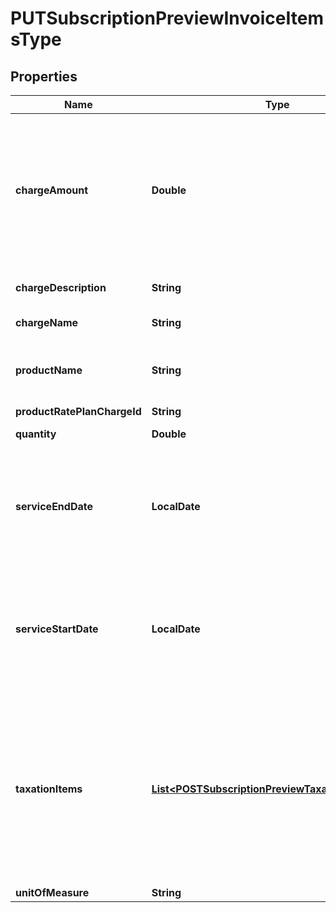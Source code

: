 

# PUTSubscriptionPreviewInvoiceItemsType


## Properties

| Name | Type | Description | Notes |
|------------ | ------------- | ------------- | -------------|
|**chargeAmount** | **Double** | The amount of the charge. This amount doesn&#39;t include taxes unless the charge&#39;s tax mode is inclusive.  |  [optional] |
|**chargeDescription** | **String** | Description of the charge.  |  [optional] |
|**chargeName** | **String** | Name of the charge  |  [optional] |
|**productName** | **String** | Name of the product associated with this item.  |  [optional] |
|**productRatePlanChargeId** | **String** |  |  [optional] |
|**quantity** | **Double** | Quantity of this item.  |  [optional] |
|**serviceEndDate** | **LocalDate** | End date of the service period for this item, i.e., the last day of the period, as yyyy-mm-dd.  |  [optional] |
|**serviceStartDate** | **LocalDate** | Service start date as yyyy-mm-dd. If the charge is a one-time fee, this is the date of that charge.  |  [optional] |
|**taxationItems** | [**List&lt;POSTSubscriptionPreviewTaxationItemsType&gt;**](POSTSubscriptionPreviewTaxationItemsType.md) | List of taxation items. **Note**: This field is only available if you set the &#x60;zuora-version&#x60; request header to &#x60;315.0&#x60; or later [available versions](https://developer.zuora.com/api-references/api/overview/#section/API-Versions/Minor-Version).  |  [optional] |
|**unitOfMeasure** | **String** |  |  [optional] |



